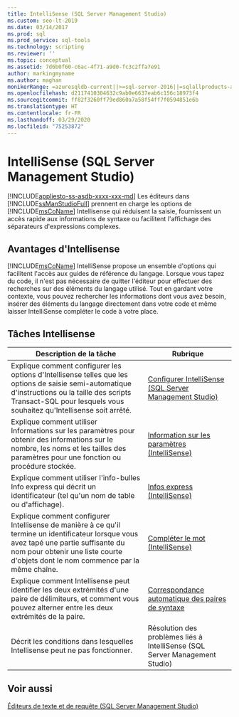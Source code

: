 ```yaml
---
title: IntelliSense (SQL Server Management Studio)
ms.custom: seo-lt-2019
ms.date: 03/14/2017
ms.prod: sql
ms.prod_service: sql-tools
ms.technology: scripting
ms.reviewer: ''
ms.topic: conceptual
ms.assetid: 7d6b0f60-c6ac-4f71-a9d0-fc3c2ffa7e91
author: markingmyname
ms.author: maghan
monikerRange: =azuresqldb-current||>=sql-server-2016||=sqlallproducts-allversions||>=sql-server-linux-2017||=azuresqldb-mi-current
ms.openlocfilehash: d2117410304632c9ab0e6637eab6c156c18973f4
ms.sourcegitcommit: ff82f3260ff79ed860a7a58f54ff7f0594851e6b
ms.translationtype: HT
ms.contentlocale: fr-FR
ms.lasthandoff: 03/29/2020
ms.locfileid: "75253872"
---
```

# <a name="intellisense-sql-server-management-studio"></a>IntelliSense (SQL Server Management Studio)
[!INCLUDE[appliesto-ss-asdb-xxxx-xxx-md](../../includes/appliesto-ss-asdb-xxxx-xxx-md.md)]
  Les éditeurs dans [!INCLUDE[ssManStudioFull](../../includes/ssmanstudiofull-md.md)] prennent en charge les options de [!INCLUDE[msCoName](../../includes/msconame-md.md)] Intellisense qui réduisent la saisie, fournissent un accès rapide aux informations de syntaxe ou facilitent l'affichage des séparateurs d'expressions complexes.  
  
## <a name="benefits-of-intellisense"></a>Avantages d'Intellisense  
 [!INCLUDE[msCoName](../../includes/msconame-md.md)] IntelliSense propose un ensemble d'options qui facilitent l'accès aux guides de référence du langage. Lorsque vous tapez du code, il n'est pas nécessaire de quitter l'éditeur pour effectuer des recherches sur des éléments du langage utilisé. Tout en gardant votre contexte, vous pouvez rechercher les informations dont vous avez besoin, insérer des éléments du langage directement dans votre code et même laisser IntelliSense compléter le code à votre place.  
  
## <a name="intellisense-tasks"></a>Tâches Intellisense  
  
|Description de la tâche|Rubrique|  
|----------------------|-----------|  
|Explique comment configurer les options d'Intellisense telles que les options de saisie semi-automatique d'instructions ou la taille des scripts Transact-SQL pour lesquels vous souhaitez qu'Intellisense soit arrêté.|[Configurer IntelliSense &#40;SQL Server Management Studio&#41;](../../relational-databases/scripting/configure-intellisense-sql-server-management-studio.md)|  
|Explique comment utiliser Informations sur les paramètres pour obtenir des informations sur le nombre, les noms et les tailles des paramètres pour une fonction ou procédure stockée.|[Information sur les paramètres &#40;IntelliSense&#41;](../../relational-databases/scripting/parameter-info-intellisense.md)|  
|Explique comment utiliser l'info-bulles Info express qui décrit un identificateur (tel qu'un nom de table ou d'affichage).|[Infos express &#40;IntelliSense&#41;](../../relational-databases/scripting/quick-info-intellisense.md)|  
|Explique comment configurer Intellisense de manière à ce qu'il termine un identificateur lorsque vous avez tapé une partie suffisante du nom pour obtenir une liste courte d'objets dont le nom commence par la même chaîne.|[Compléter le mot &#40;IntelliSense&#41;](../../relational-databases/scripting/complete-word-intellisense.md)|  
|Explique comment Intellisense peut identifier les deux extrémités d'une paire de délimiteurs, et comment vous pouvez alterner entre les deux extrémités de la paire.|[Correspondance automatique des paires de syntaxe](../../relational-databases/scripting/automatic-matching-of-syntax-pairs.md)|  
|Décrit les conditions dans lesquelles Intellisense peut ne pas fonctionner.|Résolution des problèmes liés à IntelliSense (SQL Server Management Studio)|  
  
## <a name="see-also"></a>Voir aussi  
 [Éditeurs de texte et de requête &#40;SQL Server Management Studio&#41;](../../relational-databases/scripting/query-and-text-editors-sql-server-management-studio.md)  
  
  
